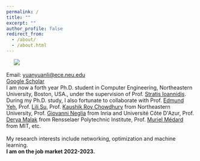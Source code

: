 ```yaml
---
permalink: /
title: ""
excerpt: ""
author_profile: false
redirect_from: 
  - /about/
  - /about.html
---
```


<div class="flex">
<img class="photo" src="{{site.url}}/images/Life_large.jpeg" /> 
<div class="text">
<br/>
Email: <a href="mailto:yuanyuanli@ece.neu.edu">yuanyuanli@ece.neu.edu</a>
<br/>
<a href="https://scholar.google.com/citations?user=dSHgvhoAAAAJ&hl=en">Google Scholar</a>
</div>
</div>
<div class="text">
I am now a forth year Ph.D. student in Computer Engineering, Northeastern University, Boston, USA., under the supervision of Prof. <a href="https://ece.northeastern.edu/fac-ece/ioannidis/">Stratis Ioannidis</a>.
<br/>
During my Ph.D. study, I also fortunate to collaborate with Prof. <a href="http://www1.ece.neu.edu/~eyeh/">Edmund Yeh</a>, Prof. <a href="https://sites.google.com/site/lilisuece/">Lili Su</a>, Prof. <a href="https://genesys-lab.org/">Kaushik Roy Chowdhury</a> from Northeastern University, Prof. <a href="http://www-sop.inria.fr/members/Giovanni.Neglia/">Giovanni Neglia</a> from Inria and Université Côte D'Azur, Prof. <a href="https://sites.google.com/site/deryamalak/home?authuser=0">Derya Malak</a> from Rensselaer Polytechnic Institute, Prof. <a href="https://www.rle.mit.edu/ncrcg/">Muriel Médard</a> from MIT, etc.
<br/>
<br/>
My research interests include networking, optimization and machine learning.
<br/>
<b>I am on the job market 2022-2023.</b>
<br/>
</div>
<style>
  .photo {
    display: flex;
    max-width: 40%;
    margin: 0 20px;
  }

  .flex {
    display: inline-flex;
    max-width: 900px;
    margin: auto;
    align-items: center;
  }

  @media (max-width: 600px){
    .flex {
      flex-direction: column;
    }
    .photo {
    max-width: 100%;
    margin-bottom: 20px;
    }

  }
</style>
